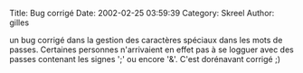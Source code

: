 Title: Bug corrigé
Date: 2002-02-25 03:59:39
Category: Skreel
Author: gilles

un bug corrigé dans la gestion des caractères spéciaux dans les mots de passes. Certaines personnes n'arrivaient en effet pas à se logguer avec des passes contenant les signes ';' ou encore '&'. C'est dorénavant corrigé ;)